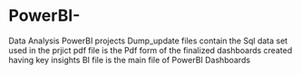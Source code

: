 # PowerBI-
Data Analysis PowerBI projects
Dump_update files contain the Sql data set used in the prjict
pdf file is the Pdf form of the finalized dashboards created having key insights
BI file is the main file of PowerBI Dashboards
